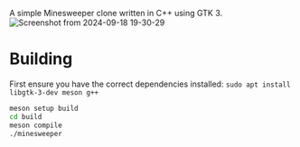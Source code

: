 A simple Minesweeper clone written in C++ using GTK 3.
![Screenshot from 2024-09-18 19-30-29](https://github.com/user-attachments/assets/33fb210b-1d36-4698-9eab-09329efd416c)


# Building
First ensure you have the correct dependencies installed:
`sudo apt install libgtk-3-dev meson g++`

```bash
meson setup build
cd build
meson compile
./minesweeper
```
